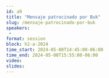 ```yaml
---
id: a9
title: "Mensaje patrocinado por Buk"
slug: /mensaje-patrocinado-por-buk
speakers:
 - 
format: session
block: h2-a-2024
time_start: 2024-05-08T14:45:00-06:00
time_end: 2024-05-08T15:55:00-06:00
video:
slides:
---
```

